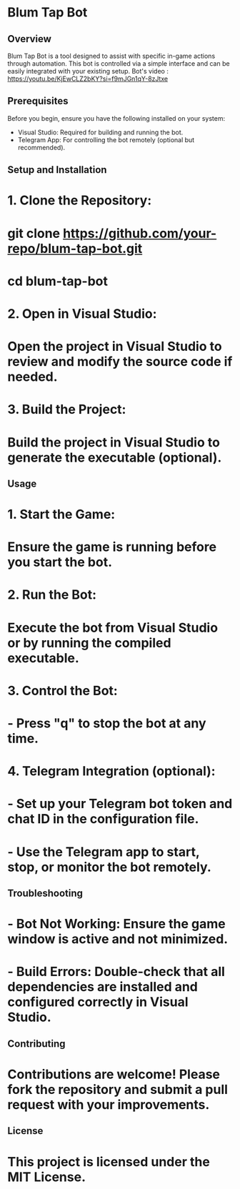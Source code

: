 # Blum Tap Bot

## Overview
 Blum Tap Bot is a tool designed to assist with specific in-game actions through automation.
 This bot is controlled via a simple interface and can be easily integrated with your existing setup.
  Bot's video : https://youtu.be/KjEwCLZ2bKY?si=f9mJGn1qY-8zJtxe

## Prerequisites
 Before you begin, ensure you have the following installed on your system:
 - Visual Studio: Required for building and running the bot.
 - Telegram App: For controlling the bot remotely (optional but recommended).

## Setup and Installation

# 1. Clone the Repository:
#    git clone https://github.com/your-repo/blum-tap-bot.git
#    cd blum-tap-bot

# 2. Open in Visual Studio:
#    Open the project in Visual Studio to review and modify the source code if needed.

# 3. Build the Project:
#    Build the project in Visual Studio to generate the executable (optional).

## Usage

# 1. Start the Game:
#    Ensure the game is running before you start the bot.

# 2. Run the Bot:
#    Execute the bot from Visual Studio or by running the compiled executable.

# 3. Control the Bot:
#    - Press "q" to stop the bot at any time.

# 4. Telegram Integration (optional):
#    - Set up your Telegram bot token and chat ID in the configuration file.
#    - Use the Telegram app to start, stop, or monitor the bot remotely.

## Troubleshooting

# - Bot Not Working: Ensure the game window is active and not minimized.
# - Build Errors: Double-check that all dependencies are installed and configured correctly in Visual Studio.

## Contributing

# Contributions are welcome! Please fork the repository and submit a pull request with your improvements.

## License

# This project is licensed under the MIT License.
